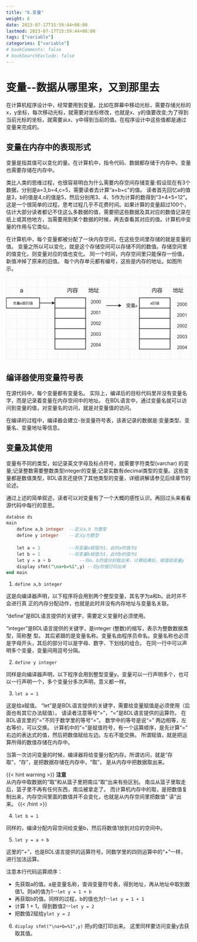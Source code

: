 ```yaml
---
title: "6.变量"
weight: 6
date: 2023-07-17T15:59:44+08:00
lastmod: 2023-07-17T15:59:44+08:00
tags: ["variable"]
categories: ["variable"]
# bookComments: false
# bookSearchExclude: false
---
```

# 变量--数据从哪里来，又到那里去

在计算机程序设计中，经常要用到变量。比如在屏幕中移动光标，需要存储光标的x，y坐标，每次移动光标，就需要对坐标修改，也就是x、y的值要改变;为了得到当前光标的坐标，就需要从x、y中得到当前的值。在程序设计中这些值都是通过变量来完成的。

## 变量在内存中的表现形式


变量是指其值可以变化的量。在计算机中，指令代码、数据都存储于内存中。变量也需要存储在内存中。


类比人类的思维过程，也很容易明白为什么需要内存空间存储变量:假设现在有3个数据，分别是a=3,b=4,c=5，需要读者去计算“a+b+c"的值。
读者首先回忆a的值是3，b的值是4,c的值是5，然后分别用3、4、5作为计算的数得到“3+4+5=12”。
这是一个很简单的过程，思考过程几乎不花费时间。如果计算的变量超过100个，估计大部分读者都记不住这么多数据的值，需要把这些数据及其对应的数值记录在纸上或其他地方，当需要用到某个数据的时候，再去查看其对应的值。计算机中变量的作用与它类似。

在计算机中，每个变量都被分配了一块内存空间，在这些空间里存储的就是变量的值。
变量之所以可以变化，就是这个存储空间可以存储不同的数值。存储空间里的值变化，则变量对应的值也变化。
同一个时间，内存空间里只能保存一份值，新值冲掉了原来的旧值。
每个内存单元都有编号，这些是内存的地址。如图所示。

![变量](images/image.png)

## 编译器使用变量符号表

在源代码中，每个变量都有变量名。
实际上，编译后的目标代码里并没有变量名字，而是记录着变量在内存空间中的地址。
在BDL语言中，通过变量名就可以访问到变量的值，对变量名的访问，就是对变量值的访问。

在编译的过程中，编译器会建立-张变量符号表，该表记录的数据是:变量类型、变量名、变量地址等信息。

## 变量及其使用

变量有不同的类型，如记录英文字母及标点符号，就需要字符类型(varchar) 的变量;记录整数需要整数类型integer的变量;记录实数有decimal类型的变量。这些变量都是数值类型，BDL语言还提供了其他类型的变量，详细讲解请参见后续章节的论述。

通过上述的简单叙述，读者可以对变量有了一个大概的感性认识。再回过头来看看源代码中每行的意思。

```sql
databse ds
main
    define a,b integer  --定义a,b 为整型
    define y integer    --定义y为整型

    let a = 1           --将变量a赋值为1，此时a的值为1
    let b = 1           --将变量b赋值为1，此时b的值为1
    let y = a + b           --将a，b的值分别取出来，计算结果后，赋值给变量y
    display sfmt("\na+b=%1",y) --将y的值打印出来
end main
```

1. `define a,b integer`

这是向编译器声明，以下程序将会用到两个整型变量，其名字为a和b。此时并不会进行真
正的内存分配动作，也就是此时并没有内存地址与变量名关联。

“define”是BDL语言提供的关键字，需要定义变量时必须使用。

“integer”是BDL语言提供的关键字，是integer (整数)的缩写，表示为整数数据类型，简称整
型。
其后紧跟的是变量名称。变量名由程序员命名。变量名称也必须是字母开头，其后的部分可以是字母、数字、下划线的组合。
在同一行中可以声明多个变量，变量间用逗号分隔。

2. `define y integer`

同样是向编译器声明，以下程序会用到整型变量y。变量可以一行声明多个，也可以一行声明一个，多个变量分多次声明，意义都一样。

3. `let a = 1`

这是给a赋值。
“let”是是BDL语言提供的关键字，需要给变量赋值是必须使用（后面也有其它办法赋值）。
请读者注意等号“=”，“=”是BDL语言提供的运算符。
在BDL语言里的“=”不同于数学里的等号“=”。
数学中的等号是说“=” 两边相等，左右等价，可以交换。
计算机中的“=”是赋值符号，有一个运算顺序，是先计算“=” 右边的表达式的值，然后把数值赋给左边。左右不能交换。
所谓赋值，就是把运算所得的数值存储在内存中。

当第一次访问变量的时候，编译器将给变量分配内存。所谓访问，就是“存取”，“存”，是把数据存储在内存中，“取”， 是从内存中把数据取出来。


{{< hint warning >}}
**注意**  
从内存中取数据的“取”和从篮子里把南瓜“取”出来有些区别。
南瓜从篮子里取走后，篮子里不再有任何东西，南瓜被拿走了。
而计算机内存中的取，是把数值复制出来，内存空间里面的数值并不会变化，也就是从内存空间里把数值“ 读”出来。
{{< /hint >}}

4. `let b = 1`

同样的，编译分配内容空间给变量b，然后将数值1放到对应的空间中。

5. `let y = a + b`

这里的“+”，也是BDL语言提供的运算符号。同数学里的四则运算中的“+”一样，进行加法运算。

注意本行代码运算顺序：
+ 先获取a的值。a是变量名称，查询变量符号表，得到地址，再从地址中取到数值1。则a的值为1--`let y = 1 + b `
+ 再获取b的值。同样的过程，b的值也为1--`let y = 1 + 1`
+ 计算 1 + 1，得到数值2--`let y = 2`
+ 把数值2赋给y`let y = 2`
6. `display sfmt("\na+b=%1",y)`
把y的值打印出来。
这里同样要访问变量y去获取其值。

